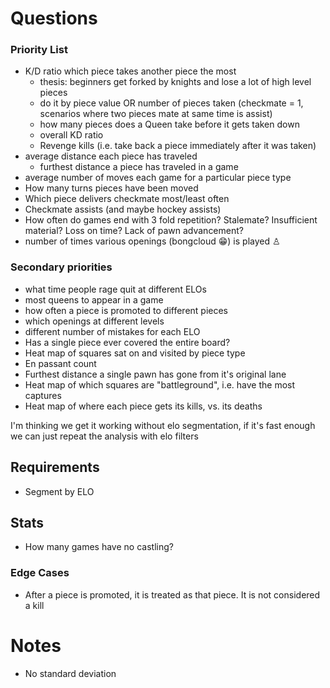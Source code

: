 # Questions

### Priority List
- K/D ratio which piece takes another piece the most
  - thesis: beginners get forked by knights and lose a lot of high level pieces
  - do it by piece value OR number of pieces taken (checkmate = 1, scenarios where two pieces mate at same time is assist)
  - how many pieces does a Queen take before it gets taken down
  - overall KD ratio
  - Revenge kills (i.e. take back a piece immediately after it was taken)
- average distance each piece has traveled
  - furthest distance a piece has traveled in a game
- average number of moves each game for a particular piece type
- How many turns pieces have been moved
- Which piece delivers checkmate most/least often
- Checkmate assists (and maybe hockey assists)
- How often do games end with 3 fold repetition? Stalemate? Insufficient material? Loss on time? Lack of pawn advancement?
- number of times various openings (bongcloud 😁) is played ♙

### Secondary priorities

- what time people rage quit at different ELOs
- most queens to appear in a game
- how often a piece is promoted to different pieces
- which openings at different levels
- different number of mistakes for each ELO
- Has a single piece ever covered the entire board?
- Heat map of squares sat on and visited by piece type
- En passant count
- Furthest distance a single pawn has gone from it's original lane
- Heat map of which squares are "battleground", i.e. have the most captures
- Heat map of where each piece gets its kills, vs. its deaths

I'm thinking we get it working without elo segmentation, if it's fast enough we can just repeat the analysis with elo filters

## Requirements

- Segment by ELO

## Stats

- How many games have no castling?

### Edge Cases

- After a piece is promoted, it is treated as that piece. It is not considered a kill

# Notes

- No standard deviation

